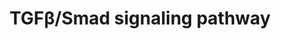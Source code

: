---
annotations:
- id: PW:0000490
  parent: signaling pathway
  type: Pathway Ontology
  value: transforming growth factor-beta Smad dependent signaling pathway
authors:
- Andreaarias99
- Dianabrancadoro
- DeSl
description: Regulation of TGFβ/Smad Signaling Pathway in Trabecular Meshwork (TM)
  cells. In this pathway, TGF-β binds to the TGF-β-type II receptor, inducing the
  activation of the TGF-β-type-I receptor. This induces the phosphorylation of Smad2/3
  proteins which form a complex with Smad4. The translocation of this complex to the
  nucleus is facilitated by the TAZ protein.  Once in the nucleous, it binds to SBEs
  (Smad Binding Elements), promoting the transcription of TGF-beta-response genes.
  The inhibition of this translocation instead occurs when phosphorylated TAZ protein
  interacts with 14-3-3 protein preventing the formation of complex TAZ-Smad.  The
  translated ECM proteins are secreted by TM cells to the extracellular space.   This
  pathway is based on Figure 4 of the publication “Mutual regulation of the Hippo/Wnt/LPA/TGF-β
  signaling pathways and their roles in glaucoma (Review)” by Xin Wang, Guoli Huai,
  Hailian Wang, Yuande Liu, Ping Qi, Wei Shi, Jie Peng, Hongji Yang, Shaoping Deng,
  and Yi Wang.
last-edited: 2023-06-25
organisms:
- Homo sapiens
redirect_from:
- /index.php/Pathway:WP5382
- /instance/WP5382
- /instance/WP5382_r126817
revision: r126817
schema-jsonld:
- '@context': https://schema.org/
  '@id': https://wikipathways.github.io/pathways/WP5382.html
  '@type': Dataset
  creator:
    '@type': Organization
    name: WikiPathways
  description: Regulation of TGFβ/Smad Signaling Pathway in Trabecular Meshwork (TM)
    cells. In this pathway, TGF-β binds to the TGF-β-type II receptor, inducing the
    activation of the TGF-β-type-I receptor. This induces the phosphorylation of Smad2/3
    proteins which form a complex with Smad4. The translocation of this complex to
    the nucleus is facilitated by the TAZ protein.  Once in the nucleous, it binds
    to SBEs (Smad Binding Elements), promoting the transcription of TGF-beta-response
    genes. The inhibition of this translocation instead occurs when phosphorylated
    TAZ protein interacts with 14-3-3 protein preventing the formation of complex
    TAZ-Smad.  The translated ECM proteins are secreted by TM cells to the extracellular
    space.   This pathway is based on Figure 4 of the publication “Mutual regulation
    of the Hippo/Wnt/LPA/TGF-β signaling pathways and their roles in glaucoma (Review)”
    by Xin Wang, Guoli Huai, Hailian Wang, Yuande Liu, Ping Qi, Wei Shi, Jie Peng,
    Hongji Yang, Shaoping Deng, and Yi Wang.
  keywords:
  - 14-3-3
  - CNN2
  - CTFG
  - ECM proteins
  - PAI-1
  - POSTN
  - Periostin
  - SERPINE1
  - SPARC
  - Smad2
  - Smad3
  - Smad4
  - Sparc
  - TAZ
  - TGF-β
  - TGFβ-I-R
  - TGFβ-II-R
  - TGFβ-III-R
  license: CC0
  name: TGFβ/Smad signaling pathway
seo: CreativeWork
title: TGFβ/Smad signaling pathway
wpid: WP5382
---